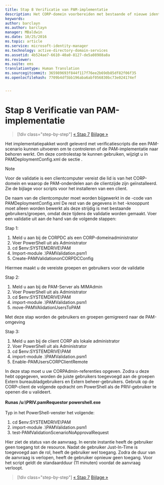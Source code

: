 ```yaml
---
title: Stap 8 Verificatie van PAM-implementatie
description: Het CORP-domein voorbereiden met bestaande of nieuwe identiteiten die worden beheerd door Privileged Identity Manager via scripts
keywords: 
author: barclayn
ms.author: barclayn
manager: MBaldwin
ms.date: 10/25/2016
ms.topic: article
ms.service: microsoft-identity-manager
ms.technology: active-directory-domain-services
ms.assetid: 4b524ae7-6610-40a0-8127-de5a08988a8a
ms.reviewer: 
ms.suite: ems
translationtype: Human Translation
ms.sourcegitcommit: 365989693f844f117f76ee2b69db85df82f06f35
ms.openlocfilehash: 7709b4df5bb196aba6abf056830bc73e024174ef


---
```


# <a name="step-8-pam-deployment-verification"></a>Stap 8 Verificatie van PAM-implementatie

>[!div class="step-by-step"]
[« Stap 7](sp1-step7-setup-sidhistory-sidfiltering.md)
[Bijlage »](sp1-pam-deployment-addendum.md)

Het implementatiepakket wordt geleverd met verificatiescripts die een PAM-scenario kunnen uitvoeren om te controleren of de PAM-implementatie naar behoren werkt.
Om deze controlestap te kunnen gebruiken, wijzigt u in PAMDeploymentConfig.xml de sectie <PamValidation/>.

>[!NOTE]
>Voor de validatie is een clientcomputer vereist die lid is van het CORP-domein en waarop de PAM-onderdelen aan de clientzijde zijn geïnstalleerd. Zie de bijlage voor scripts voor het installeren van een client.

De naam van de clientcomputer moet worden bijgewerkt in de <PAMValidationClient/>-code van PAMDeploymentConfig.xml De rest van de gegevens in het <PAMValidation/>-knooppunt moet alleen worden bewerkt als deze strijdig is met bestaande gebruikers/groepen, omdat deze tijdens de validatie worden gemaakt.
Voer een validatie uit aan de hand van de volgende stappen:

Stap 1:

1. Meld u aan bij de CORPDC als een CORP-domeinadministrator
2. Voer PowerShell uit als Administrator
3. cd $env:SYSTEMDRIVE\PAM
4. Import-module .\PAMValidation.psm1
5. Create-PAMValidationonCORPDCConfig

Hiermee maakt u de vereiste groepen en gebruikers voor de validatie

Stap 2:

1. Meld u aan bij de PAM-Server als MIMAdmin
2. Voer PowerShell uit als Administrator
3. cd $env:SYSTEMDRIVE\PAM
4. import-module .\PAMValidation.psm1
5. move-PAMVAlidationUsersToPAM

Met deze stap worden de gebruikers en groepen gemigreerd naar de PAM-omgeving

Stap 3:

1. Meld u aan bij de client CORP als lokale administrator
2. Voer PowerShell uit als Administrator
3. cd $env:SYSTEMDRIVE\PAM
4. import-module .\PAMValidation.psm1
5. Enable-PAMUsersCORPClientRemote


In deze stap moet u uw CORPAdmin-referenties opgeven. Zodra u deze hebt opgegeven, worden de juiste gebruikers toegevoegd aan de groepen Extern bureaubladgebruikers en Extern beheer-gebruikers.
Gebruik op de CORP-client de volgende opdracht om PowerShell als de PRIV-gebruiker te openen die u valideert. </br></br>
**Runas /u:<PRIV domain>\PRIV.pamRequestor powershell.exe**  </br></br>
Typ in het PowerShell-venster het volgende:

1. cd $env:SYSTEMDRIVE\PAM
2. import-module .\PAMValidation.psm1
3. test-PAMValidationScenarioNoApprovalRequest


  Hier ziet de status van de aanvraag.
  In eerste instantie heeft de gebruiker geen toegang tot de resource. Nadat de gebruiker Just-In-Time is toegevoegd aan de rol, heeft de gebruiker wel toegang. Zodra de duur van de aanvraag is verlopen, heeft de gebruiker opnieuw geen toegang.
  Voor het script geldt de standaardduur (11 minuten) voordat de aanvraag verloopt.

>[!div class="step-by-step"]
[« Stap 7](sp1-step7-setup-sidhistory-sidfiltering.md)
[Bijlage »](sp1-pam-deployment-addendum.md)



<!--HONumber=Nov16_HO2-->


